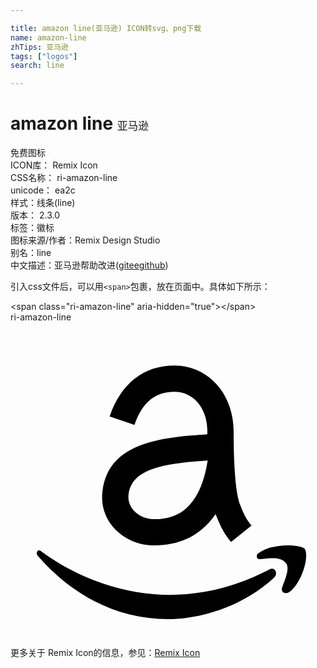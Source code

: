 ```yaml
---

title: amazon line(亚马逊) ICON转svg、png下载
name: amazon-line
zhTips: 亚马逊
tags: ["logos"]
search: line

---
```


# amazon line  <small style="font-size: 60%;font-weight: 100">亚马逊</small>


<div class="detail-page">
<p>
<span><span class="badge-success badge">免费图标</span> </span>
<br/>
<span>
ICON库：
<span class="badge-secondary badge">Remix Icon</span> 
</span>
<br/>
<span>
CSS名称：
<span class="badge-secondary badge">ri-amazon-line</span> 
</span>
<br/>
<span>
unicode：
<span class="badge-secondary badge">ea2c</span> 
<copy-btn content='ea2c' btn-title=""></copy-btn>
<copy-btn :content='String.fromCodePoint(parseInt("ea2c", 16))' btn-title="复制U"></copy-btn>
</span><br/><span>样式：<span class="badge-light badge">线条(line)</span></span>
<br/>
<span>
版本：
<span class="badge-secondary badge">2.3.0</span> 
</span><br/><span>标签：<span class="badge-light badge"><router-link to="/tags/logos.html">徽标</router-link></span></span>
<br/>
<span>图标来源/作者：<span class="badge-light badge">Remix Design Studio</span></span> 
<br/>
<span>别名：<span class="badge-light badge">line</span></span><br/><span class="zh-detail">中文描述：<span class="badge-primary badge">亚马逊</span><span class="help-link"><span>帮助改进</span>(<a href="https://gitee.com/liuwave/icon-helper/edit/master/json/remix/logos/amazon-line.json" target="_blank" rel="noopener noreferrer">gitee</a><a href="https://github.com/liuwave/icon-helper/edit/master/json/remix/logos/amazon-line.json" target="_blank" rel="noopener noreferrer">github</a></span>)</span><br/>
</p>
</div>
<div class="alert alert-dark">
  <i class="ri-amazon-line ri-xs"></i>
  <i class="ri-amazon-line ri-sm"></i>
  <i class="ri-amazon-line ri-lg"></i>
  <i class="ri-amazon-line ri-2x"></i>
  <i class="ri-amazon-line ri-3x"></i>
  <i class="ri-amazon-line ri-5x"></i>
  <i class="ri-amazon-line ri-7x"></i>
</div>
<div>
  <p>引入css文件后，可以用<code>&lt;span&gt;</code>包裹，放在页面中。具体如下所示：    
  </p>
  <div class="alert alert-primary" style="font-size: 14px">
    &lt;span class="ri-amazon-line" aria-hidden="true"&gt;&lt;/span&gt;
    <copy-btn content='<span class="ri-amazon-line" aria-hidden="true"></span>'></copy-btn>
  </div>
  <div class="alert alert-secondary">
    <i class="ri-amazon-line"
    style="font-size: 24px"
    aria-hidden="true"></i> ri-amazon-line
    <copy-btn content="ri-amazon-line" btn-title="复制图标名称"></copy-btn>
  </div>
</div>
<div id="svg" class="svg-wrap">
<svg xmlns="http://www.w3.org/2000/svg" viewBox="0 0 24 24">
    <g>
        <path fill="none" d="M0 0h24v24H0z"/>
        <path d="M15.625 14.62c-1.107 1.619-2.728 2.384-4.625 2.384-2.304 0-4.276-1.773-3.993-4.124.315-2.608 2.34-3.73 5.708-4.143.601-.073.85-.094 2.147-.19l.138-.01v-.215C15 6.526 13.932 5.3 12.5 5.3c-1.437 0-2.44.747-3.055 2.526l-1.89-.652C8.442 4.604 10.193 3.3 12.5 3.3c2.603 0 4.5 2.178 4.5 5.022 0 2.649.163 4.756.483 5.557.356.892.486 1.117.884 1.613l-1.56 1.251c-.523-.652-.753-1.049-1.181-2.122v-.001zm5.632 5.925c-.271.2-.742.081-.529-.44.265-.648.547-1.408.262-1.752-.21-.255-.467-.382-1.027-.382-.46 0-.69.06-.995.08-.204.013-.293-.297-.091-.44a2.96 2.96 0 0 1 .87-.428c1.15-.344 2.505-.155 2.67.083.365.53-.199 2.569-1.16 3.28zm-1.182-1.084a7.555 7.555 0 0 1-.83.695c-2.122 1.616-4.87 2.46-7.258 2.46-3.843 0-7.28-1.793-9.888-4.795-.223-.23-.038-.566.223-.384 2.81 2.077 6.288 3.333 9.889 3.333 2.265 0 4.708-.537 7.035-1.693.162-.076.344-.18.503-.254.367-.21.69.306.326.638zm-5.065-8.92c-1.258.094-1.496.113-2.052.181-2.552.313-3.797 1.003-3.965 2.398-.126 1.043.81 1.884 2.007 1.884 2.039 0 3.517-1.228 4.022-4.463h-.012z"/>
    </g>
</svg>

</div>
<detail full-name='ri-amazon-line'></detail>
    
<div><p>更多关于  Remix Icon的信息，参见：<a target="_blank" href="https://iconhelper.cn/remix.html">Remix Icon</a>
</p></div>

